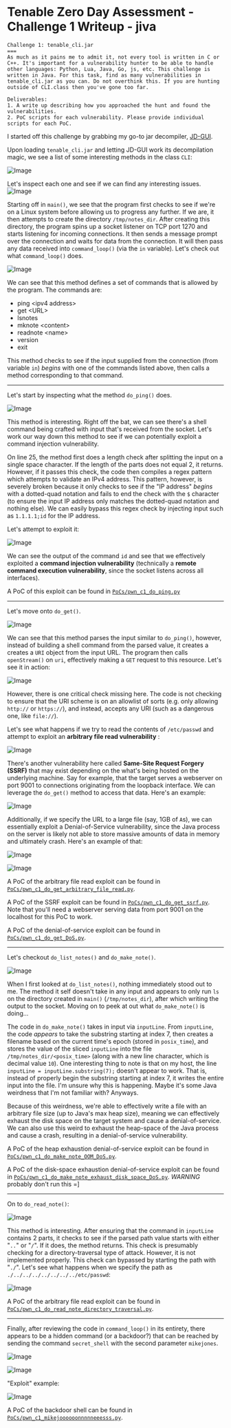 # Tenable Zero Day Assessment - Challenge 1 Writeup - jiva

```
Challenge 1: tenable_cli.jar
===
As much as it pains me to admit it, not every tool is written in C or C++. It's important for a vulnerability hunter to be able to handle other languages: Python, Lua, Java, Go, js, etc. This challenge is written in Java. For this task, find as many vulnerabilities in tenable_cli.jar as you can. Do not overthink this. If you are hunting outside of CLI.class then you've gone too far.

Deliverables:
1. A write up describing how you approached the hunt and found the vulnerabilities.
2. PoC scripts for each vulnerability. Please provide individual scripts for each PoC.
```

I started off this challenge by grabbing my go-to jar decompiler, [JD-GUI](http://java-decompiler.github.io/).

Upon loading `tenable_cli.jar` and letting JD-GUI work its decompilation magic, we see a list of some interesting methods in the class `CLI`:

![Image](./writeup_images/c1_list_of_methods.png)

Let's inspect each one and see if we can find any interesting issues.
![Image](./writeup_images/c1_main.png)

Starting off in `main()`, we see that the program first checks to see if we're on a Linux system before allowing us to progress any further. If we are, it then attempts to create the directory `/tmp/notes_dir`. After creating this directory, the program spins up a socket listener on TCP port 1270 and starts listening for incoming connections. It then sends a message prompt over the connection and waits for data from the connection. It will then pass any data received into `command_loop()` (via the `in` variable). Let's check out what `command_loop()` does.

![Image](./writeup_images/c1_command_loop.png)

We can see that this method defines a set of commands that is allowed by the program. The commands are:
- ping \<ipv4 address\>
- get \<URL\>
- lsnotes
- mknote \<content\>
- readnote \<name\>
- version
- exit

This method checks to see if the input supplied from the connection (from variable `in`) _begins_ with one of the commands listed above, then calls a method corresponding to that command.

***

Let's start by inspecting what the method `do_ping()` does.

![Image](./writeup_images/c1_do_ping.png)

This method is interesting. Right off the bat, we can see there's a shell command being crafted with input that's received from the socket. Let's work our way down this method to see if we can potentially exploit a command injection vulnerability.

On line 25, the method first does a length check after splitting the input on a single space character. If the length of the parts does not equal 2, it returns. However, if it passes this check, the code then compiles a regex pattern which attempts to validate an IPv4 address. This pattern, however, is severely broken because it only checks to see if the "IP address" _begins_ with a dotted-quad notation and fails to end the check with the `$` character (to ensure the input IP address only matches the dotted-quad notation and nothing else). We can easily bypass this regex check by injecting input such as `1.1.1.1;id` for the IP address.

Let's attempt to exploit it:

![Image](./writeup_images/c1_do_ping_exploit.png)

We can see the output of the command `id` and see that we effectively exploited a **command injection vulnerability** (technically a **remote command execution vulnerability**, since the socket listens across all interfaces).

A PoC of this exploit can be found in [`PoCs/pwn_c1_do_ping.py`](PoCs/pwn_c1_do_ping.py)

***

Let's move onto `do_get()`.

![Image](./writeup_images/c1_do_get.png)

We can see that this method parses the input similar to `do_ping()`, however, instead of building a shell command from the parsed value, it creates a creates a `URI` object from the input URL. The program then calls `openStream()` on `uri`, effectively making a `GET` request to this resource. Let's see it in action:

![Image](./writeup_images/c1_do_get_example.png)

However, there is one critical check missing here. The code is not checking to ensure that the URI scheme is on an allowlist of sorts (e.g. only allowing `http://` or `https://`), and instead, accepts any URI (such as a dangerous one, like `file://`).

Let's see what happens if we try to read the contents of `/etc/passwd` and attempt to exploit an **arbitrary file read vulnerability** :

![Image](./writeup_images/c1_do_get_exploit1.png)

There's another vulnerability here called **Same-Site Request Forgery (SSRF)** that may exist depending on the what's being hosted on the underlying machine. Say for example, that the target serves a webserver on port 9001 to connections originating from the loopback interface. We can leverage the `do_get()` method to access that data. Here's an example:

![Image](./writeup_images/c1_do_get_exploit2.png)

Additionally, if we specify the URL to a large file (say, 1GB of `A`s), we can essentially exploit a Denial-of-Service vulnerability, since the Java process on the server is likely not able to store massive amounts of data in memory and ultimately crash. Here's an example of that:

![Image](./writeup_images/c1_do_get_DoS_example.png)

![Image](./writeup_images/c1_do_get_DoS_server_crash.png)

A PoC of the arbitrary file read exploit can be found in [`PoCs/pwn_c1_do_get_arbitrary_file_read.py`](PoCs/pwn_c1_do_get_arbitrary_file_read.py).

A PoC of the SSRF exploit can be found in [`PoCs/pwn_c1_do_get_ssrf.py`](PoCs/pwn_c1_do_get_ssrf.py). Note that you'll need a webserver serving data from port 9001 on the localhost for this PoC to work.

A PoC of the denial-of-service exploit can be found in [`PoCs/pwn_c1_do_get_DoS.py`](PoCs/pwn_c1_do_get_DoS.py).

***

Let's checkout `do_list_notes()` and `do_make_note()`.

![Image](./writeup_images/c1_do_list_notes_do_make_note.png)

When I first looked at `do_list_notes()`, nothing immediately stood out to me. The method it self doesn't take in any input and appears to only run `ls` on the directory created in `main()` (`/tmp/notes_dir`), after which writing the output to the socket. Moving on to peek at out what `do_make_note()` is doing...

The code in `do_make_note()` takes in input via `inputLine`. From `inputLine`, the code _appears_ to take the substring starting at index 7, then creates a filename based on the current time's epoch (stored in `posix_time`), and stores the value of the sliced `inputLine` into the file `/tmp/notes_dir/<posix_time>` (along with a new line character, which is decimal value `10`). One interesting thing to note is that on my host, the line `inputLine = inputLine.substring(7);` doesn't appear to work. That is, instead of properly begin the substring starting at index 7, it writes the entire input into the file. I'm unsure why this is happening. Maybe it's some Java weirdness that I'm not familiar with? Anyways.

Because of this weirdness, we're able to effectively write a file with an arbitrary file size (up to Java's max heap size), meaning we can effectively exhaust the disk space on the target system and cause a denial-of-service. We can also use this weird to exhaust the heap-space of the Java process and cause a crash, resulting in a denial-of-service vulnerability.

A PoC of the heap exhaustion denial-of-service exploit can be found in [`PoCs/pwn_c1_do_make_note_OOM_DoS.py`](PoCs/pwn_c1_do_make_note_OOM_DoS.py).

A PoC of the disk-space exhaustion denial-of-service exploit can be found in [`PoCs/pwn_c1_do_make_note_exhaust_disk_space_DoS.py`](PoCs/pwn_c1_do_make_note_exhaust_disk_space_DoS.py). *WARNING* probably don't run this =]

***

On to `do_read_note()`:

![Image](./writeup_images/c1_do_read_note.png)

This method is interesting. After ensuring that the command in `inputLine` contains 2 parts, it checks to see if the parsed path value starts with either "`..`" or "`/`". If it does, the method returns. This check is presumably checking for a directory-traversal type of attack. However, it is not implemented properly. This check can bypassed by starting the path with "`./`". Let's see what happens when we specify the path as `./../../../../../../../etc/passwd`:

![Image](./writeup_images/c1_do_read_note_directory_traversal_exploit.png)

A PoC of the arbitrary file read exploit can be found in [`PoCs/pwn_c1_do_read_note_directory_traversal.py`](PoCs/pwn_c1_do_read_note_directory_traversal.py).

***

Finally, after reviewing the code in `command_loop()` in its entirety, there appears to be a hidden command (or a backdoor?) that can be reached by sending the command `secret_shell` with the second parameter `mikejones`.

![Image](./writeup_images/c1_secret_shell.png)

![Image](./writeup_images/c1_do_shell.png)

"Exploit" example:

![Image](./writeup_images/c1_secret_shell_mikejones_sploit.png)

A PoC of the backdoor shell  can be found in [`PoCs/pwn_c1_mikejoooooonnnnneeesss.py`](PoCs/pwn_c1_mikejoooooonnnnneeesss.py).